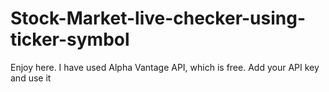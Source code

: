 # Stock-Market-live-checker-using-ticker-symbol

Enjoy here. I have used Alpha Vantage API, which is free. Add your API key and use it
